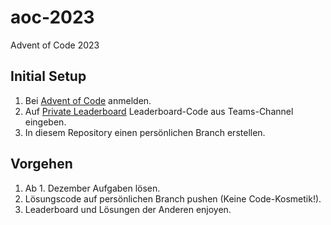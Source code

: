 # aoc-2023

Advent of Code 2023

## Initial Setup

1. Bei [Advent of Code](https://adventofcode.com/) anmelden.
2. Auf [Private Leaderboard](https://adventofcode.com/2023/leaderboard/private) Leaderboard-Code aus Teams-Channel eingeben.
3. In diesem Repository einen persönlichen Branch erstellen.

## Vorgehen

1. Ab 1. Dezember Aufgaben lösen.
2. Lösungscode auf persönlichen Branch pushen (Keine Code-Kosmetik!).
3. Leaderboard und Lösungen der Anderen enjoyen.
